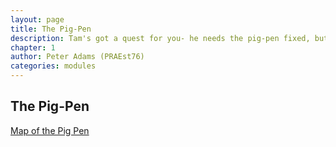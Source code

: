 ```yaml
---
layout: page
title: The Pig-Pen
description: Tam's got a quest for you- he needs the pig-pen fixed, but first you've got to deal with the pigs...
chapter: 1
author: Peter Adams (PRAEst76)
categories: modules
---
```

## The Pig-Pen

[Map of the Pig Pen](maps/pigpen.jpg)